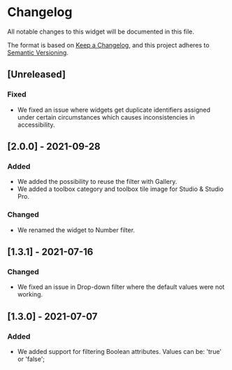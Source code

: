 # Changelog
All notable changes to this widget will be documented in this file.

The format is based on [Keep a Changelog](https://keepachangelog.com/en/1.0.0/), and this project adheres to [Semantic Versioning](https://semver.org/spec/v2.0.0.html).

## [Unreleased]

### Fixed
- We fixed an issue where widgets get duplicate identifiers assigned under certain circumstances which causes inconsistencies in accessibility.

## [2.0.0] - 2021-09-28

### Added
- We added the possibility to reuse the filter with Gallery.
- We added a toolbox category and toolbox tile image for Studio & Studio Pro.

### Changed
- We renamed the widget to Number filter.

## [1.3.1] - 2021-07-16

### Changed
- We fixed an issue in Drop-down filter where the default values were not working.

## [1.3.0] - 2021-07-07

### Added
- We added support for filtering Boolean attributes. Values can be: 'true' or 'false';
